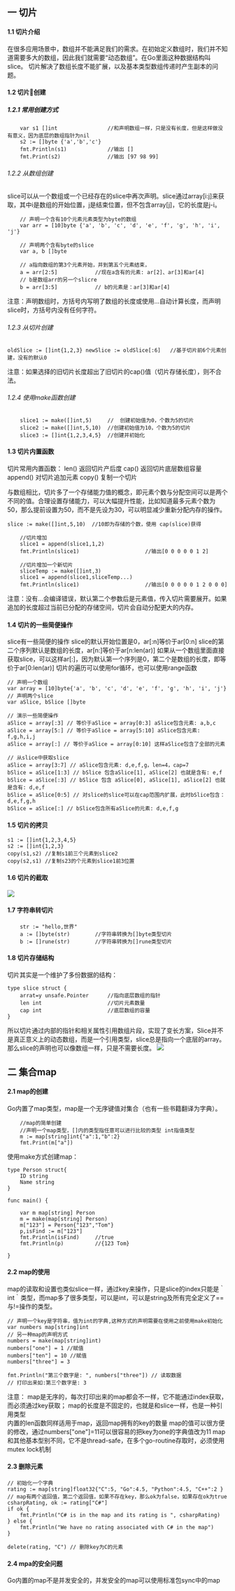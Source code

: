 ## 一 切片
#### 1.1 切片介绍
在很多应用场景中，数组并不能满足我们的需求。在初始定义数组时，我们并不知道需要多大的数组，因此我们就需要“动态数组”。在Go里面这种数据结构叫slice。
切片解决了数组长度不能扩展，以及基本类型数组传递时产生副本的问题。
#### 1.2 切片创建
##### 1.2.1 常用创建方式
```
	var s1 []int				//和声明数组一样，只是没有长度，但是这样做没有意义，因为底层的数组指针为nil
	s2 := []byte {'a','b','c'}
	fmt.Println(s1)				//输出 []
	fmt.Print(s2)				//输出 [97 98 99]
```
###### 1.2.2 从数组创建
slice可以从一个数组或一个已经存在的slice中再次声明。slice通过array[i:j]来获取，其中i是数组的开始位置，j是结束位置，但不包含array[j]，它的长度是j-i。
```
	// 声明一个含有10个元素元素类型为byte的数组
	var arr = [10]byte {'a', 'b', 'c', 'd', 'e', 'f', 'g', 'h', 'i', 'j'}

	// 声明两个含有byte的slice
	var a, b []byte

	// a指向数组的第3个元素开始，并到第五个元素结束，
	a = arr[2:5]			//现在a含有的元素: ar[2]、ar[3]和ar[4]
	// b是数组arr的另一个slicre
	b = arr[3:5]			// b的元素是：ar[3]和ar[4]
```
注意：声明数组时，方括号内写明了数组的长度或使用...自动计算长度，而声明slice时，方括号内没有任何字符。
###### 1.2.3 从切片创建
```
oldSlice := []int{1,2,3} newSlice := oldSlice[:6]	//基于切片前6个元素创建，没有的默认0
```
注意：如果选择的旧切片长度超出了旧切片的cap()值（切片存储长度），则不合法。
###### 1.2.4 使用make函数创建
```
	slice1 := make([]int,5)		//	创建初始值为0，个数为5的切片
	slice2 := make([]int,5,10)	//创建初始值为10，个数为5的切片
	slice3 := []int{1,2,3,4,5}	//创建并初始化
```
#### 1.3 切片内置函数
切片常用内置函数：
len()		返回切片产后度
cap()		返回切片底层数组容量
append()	对切片追加元素
copy()		复制一个切片

与数组相比，切片多了一个存储能力值的概念，即元素个数与分配空间可以是两个不同的值。合理设置存储能力，可以大幅提升性能，比如知道最多元素个数为50，那么提前设置为50，而不是先设为30，可以明显减少重新分配内存的操作。
```
slice := make([]int,5,10)  //10即为存储的个数，使用 cap(slice)获得
```
```
	//切片增加
	slice1 = append(slice1,1,2)
	fmt.Println(slice1)						//输出[0 0 0 0 0 1 2]

	//切片增加一个新切片
	sliceTemp := make([]int,3)
	slice1 = append(slice1,sliceTemp...)
	fmt.Println(slice1)						//输出[0 0 0 0 0 1 2 0 0 0]
```
注意：没有...会编译错误，默认第二个参数后是元素值，传入切片需要展开。如果追加的长度超过当前已分配的存储空间，切片会自动分配更大的内存。
#### 1.4 切片的一些简便操作
slice有一些简便的操作
slice的默认开始位置是0，ar[:n]等价于ar[0:n]
slice的第二个序列默认是数组的长度，ar[n:]等价于ar[n:len(ar)]
如果从一个数组里面直接获取slice，可以这样ar[:]，因为默认第一个序列是0，第二个是数组的长度，即等价于ar[0:len(ar)]
切片的遍历可以使用for循环，也可以使用range函数
```
// 声明一个数组
var array = [10]byte{'a', 'b', 'c', 'd', 'e', 'f', 'g', 'h', 'i', 'j'}
// 声明两个slice
var aSlice, bSlice []byte

// 演示一些简便操作
aSlice = array[:3] // 等价于aSlice = array[0:3] aSlice包含元素: a,b,c
aSlice = array[5:] // 等价于aSlice = array[5:10] aSlice包含元素: f,g,h,i,j
aSlice = array[:] // 等价于aSlice = array[0:10] 这样aSlice包含了全部的元素

// 从slice中获取slice
aSlice = array[3:7] // aSlice包含元素: d,e,f,g，len=4，cap=7
bSlice = aSlice[1:3] // bSlice 包含aSlice[1], aSlice[2] 也就是含有: e,f
bSlice = aSlice[:3] // bSlice 包含 aSlice[0], aSlice[1], aSlice[2] 也就是含有: d,e,f
bSlice = aSlice[0:5] // 对slice的slice可以在cap范围内扩展，此时bSlice包含：d,e,f,g,h
bSlice = aSlice[:] // bSlice包含所有aSlice的元素: d,e,f,g

```
#### 1.5 切片的拷贝
```
s1 := []int{1,2,3,4,5}
s2 := []int{1,2,3}
copy(s1,s2) //复制s1前三个元素到slice2
copy(s2,s1) //复制s23的个元素到slice1前3位置
```
#### 1.6 切片的截取
![](/images/Golang/语法-02.png)
#### 1.7 字符串转切片
```
	str := "hello,世界"
	a := []byte(str)		//字符串转换为[]byte类型切片
	b := []rune(str)		//字符串转换为[]rune类型切片
```
#### 1.8 切片存储结构
切片其实是一个维护了多份数据的结构：
```
type slice struct {
	arrat=y unsafe.Pointer		//指向底层数组的指针
	len int						//切片元素数量
	cap int						//底层数组的容量
}
```
所以切片通过内部的指针和相关属性引用数组片段，实现了变长方案，Slice并不是真正意义上的动态数组，而是一个引用类型，slice总是指向一个底层的array。那么slice的声明也可以像数组一样，只是不需要长度。
![](/images/Golang/语法-03.png)

## 二 集合map
#### 2.1 map的创建
Go内置了map类型，map是一个无序键值对集合（也有一些书籍翻译为字典）。
```
	//map的简单创建
	//声明一个map类型，[]内的类型指任意可以进行比较的类型 int指值类型
	m := map[string]int{"a":1,"b":2}
	fmt.Print(m["a"])
```

使用make方式创建map：
```
type Person struct{
	ID string
	Name string
}

func main() {

	var m map[string] Person				
	m = make(map[string] Person)
	m["123"] = Person{"123","Tom"}
	p,isFind := m["123"]
	fmt.Println(isFind)		//true
	fmt.Println(p)			//{123 Tom}

}
```
#### 2.2 map的使用
map的读取和设置也类似slice一样，通过key来操作，只是slice的index只能是｀int｀类型，而map多了很多类型，可以是int，可以是string及所有完全定义了==与!=操作的类型。
```
// 声明一个key是字符串，值为int的字典,这种方式的声明需要在使用之前使用make初始化
var numbers map[string]int
// 另一种map的声明方式
numbers = make(map[string]int)
numbers["one"] = 1 //赋值
numbers["ten"] = 10 //赋值
numbers["three"] = 3

fmt.Println("第三个数字是: ", numbers["three"]) // 读取数据
// 打印出来如:第三个数字是: 3
```

注意：
map是无序的，每次打印出来的map都会不一样，它不能通过index获取，而必须通过key获取；
map的长度是不固定的，也就是和slice一样，也是一种引用类型	
内置的len函数同样适用于map，返回map拥有的key的数量
map的值可以很方便的修改，通过numbers["one"]=11可以很容易的把key为one的字典值改为11
map和其他基本型别不同，它不是thread-safe，在多个go-routine存取时，必须使用mutex lock机制

#### 2.3 删除元素
```
// 初始化一个字典
rating := map[string]float32{"C":5, "Go":4.5, "Python":4.5, "C++":2 }
// map有两个返回值，第二个返回值，如果不存在key，那么ok为false，如果存在ok为true
csharpRating, ok := rating["C#"]
if ok {
    fmt.Println("C# is in the map and its rating is ", csharpRating)
} else {
    fmt.Println("We have no rating associated with C# in the map")
}

delete(rating, "C") // 删除key为C的元素
```
#### 2.4 mpa的安全问题
Go内置的map不是并发安全的，并发安全的map可以使用标准包sync中的map


